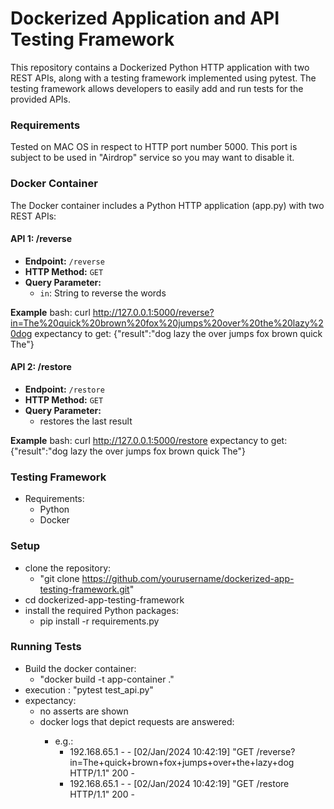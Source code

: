 # Dockerized Application and API Testing Framework

This repository contains a Dockerized Python HTTP application with two REST APIs, along with a testing framework implemented using pytest. 
The testing framework allows developers to easily add and run tests for the provided APIs.

### Requirements ###

Tested on MAC OS in respect to HTTP port number 5000.
This port is subject to be used in "Airdrop" service so you may want to disable it.

### Docker Container ###

The Docker container includes a Python HTTP application (app.py) with two REST APIs:

#### API 1: /reverse

- **Endpoint:** `/reverse`
- **HTTP Method:** `GET`
- **Query Parameter:**
  - `in`: String to reverse the words

**Example**
bash: curl http://127.0.0.1:5000/reverse?in=The%20quick%20brown%20fox%20jumps%20over%20the%20lazy%20dog
expectancy to get: {"result":"dog lazy the over jumps fox brown quick The"}


#### API 2: /restore

- **Endpoint:** `/restore`
- **HTTP Method:** `GET`
- **Query Parameter:**
  - restores the last result

**Example**
bash: curl http://127.0.0.1:5000/restore
expectancy to get: {"result":"dog lazy the over jumps fox brown quick The"}


### Testing Framework ###
- Requirements:
  - Python
  - Docker


### Setup ###
- clone the repository: 
  - "git clone https://github.com/yourusername/dockerized-app-testing-framework.git"
- cd dockerized-app-testing-framework
- install the required Python packages:
  - pip install -r requirements.py


### Running Tests ###
- Build the docker container:
  - "docker build -t app-container ."
- execution : "pytest test_api.py"
- expectancy: 
  - no asserts are shown
  - docker logs <container id> that depict requests are answered:
     - e.g.:
	     - 192.168.65.1 - - [02/Jan/2024 10:42:19] "GET /reverse?in=The+quick+brown+fox+jumps+over+the+lazy+dog HTTP/1.1" 200 -
       - 192.168.65.1 - - [02/Jan/2024 10:42:19] "GET /restore HTTP/1.1" 200 -
